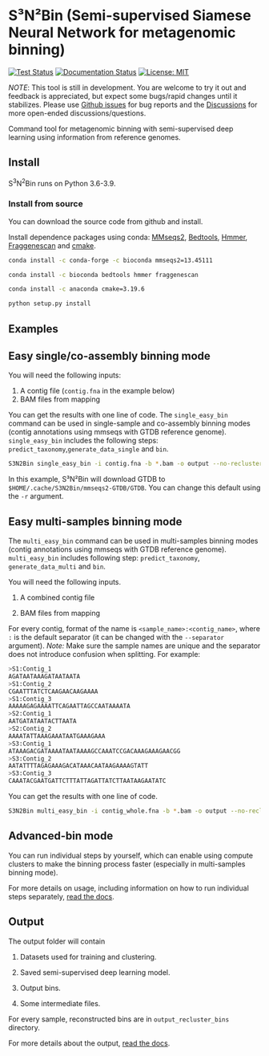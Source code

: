 # S³N²Bin (Semi-supervised Siamese Neural Network for metagenomic binning)

[![Test Status](https://github.com/BigDataBiology/S3N2Bin/actions/workflows/s3n2bin_test.yml/badge.svg)](https://github.com/BigDataBiology/S3N2Bin/actions/workflows/s3n2bin_test.yml)
[![Documentation Status](https://readthedocs.org/projects/s3n2bin/badge/?version=latest)](https://s3n2bin.readthedocs.io/en/latest/?badge=latest)
[![License: MIT](https://img.shields.io/badge/License-MIT-blue.svg)](https://opensource.org/licenses/MIT)

_NOTE_: This tool is still in development. You are welcome to try it out and
feedback is appreciated, but expect some bugs/rapid changes until it
stabilizes. Please use [Github
issues](https://github.com/BigDataBiology/S3N2Bin/issues) for bug reports and
the [Discussions](https://github.com/BigDataBiology/S3N2Bin/discussions) for
more open-ended discussions/questions.

Command tool for metagenomic binning with semi-supervised deep learning using
information from reference genomes.

## Install

S<sup>3</sup>N<sup>2</sup>Bin runs on Python 3.6-3.9.

### Install from source

You can download the source code from github and install.

Install dependence packages using conda: [MMseqs2](https://github.com/soedinglab/MMseqs2), [Bedtools](http://bedtools.readthedocs.org/]), [Hmmer](http://hmmer.org/),  [Fraggenescan](https://sourceforge.net/projects/fraggenescan/) and [cmake](https://cmake.org/).

```bash
conda install -c conda-forge -c bioconda mmseqs2=13.45111
```
```bash
conda install -c bioconda bedtools hmmer fraggenescan
```
```bash
conda install -c anaconda cmake=3.19.6
```

```bash
python setup.py install
```

## Examples

## Easy single/co-assembly binning mode

You will need the following inputs:

1. A contig file (`contig.fna` in the example below)
2. BAM files from mapping

You can get the results with one line of code. The `single_easy_bin` command can be used in
single-sample and co-assembly binning modes (contig annotations using mmseqs
with GTDB reference genome). `single_easy_bin` includes the following steps:
`predict_taxonomy`,`generate_data_single` and `bin`.

```bash
S3N2Bin single_easy_bin -i contig.fna -b *.bam -o output --no-recluster
```

In this example, S³N²Bin will download GTDB to
`$HOME/.cache/S3N2Bin/mmseqs2-GTDB/GTDB`. You can change this default using the
`-r` argument.

## Easy multi-samples binning mode

The `multi_easy_bin` command can be used in
multi-samples binning modes (contig annotations using mmseqs
with GTDB reference genome). `multi_easy_bin` includes following step:
`predict_taxonomy`, `generate_data_multi` and `bin`.

You will need the following inputs.

1. A combined contig file

2. BAM files from mapping

For every contig, format of the name is `<sample_name>:<contig_name>`, where
`:` is the default separator (it can be changed with the `--separator`
argument). *Note:* Make sure the sample names are unique and  the separator
does not introduce confusion when splitting. For example:

```bash
>S1:Contig_1
AGATAATAAAGATAATAATA
>S1:Contig_2
CGAATTTATCTCAAGAACAAGAAAA
>S1:Contig_3
AAAAAGAGAAAATTCAGAATTAGCCAATAAAATA
>S2:Contig_1
AATGATATAATACTTAATA
>S2:Contig_2
AAAATATTAAAGAAATAATGAAAGAAA
>S3:Contig_1
ATAAAGACGATAAAATAATAAAAGCCAAATCCGACAAAGAAAGAACGG
>S3:Contig_2
AATATTTTAGAGAAAGACATAAACAATAAGAAAAGTATT
>S3:Contig_3
CAAATACGAATGATTCTTTATTAGATTATCTTAATAAGAATATC
```

You can get the results with one line of code.

```bash
S3N2Bin multi_easy_bin -i contig_whole.fna -b *.bam -o output --no-recluster
```

## Advanced-bin mode

You can run individual steps by yourself, which can enable using compute
clusters to make the binning process faster (especially in multi-samples
binning mode).

For more details on usage, including information on how to run individual steps
separately, [read the docs](https://s3n2bin.readthedocs.io/en/latest/usage/).

## Output

The output folder will contain

1. Datasets used for training and clustering.

2. Saved semi-supervised deep learning model.

3. Output bins.

4. Some intermediate files.

For every sample, reconstructed bins are in `output_recluster_bins` directory.

For more details about the output, [read the docs](https://s3n2bin.readthedocs.io/en/latest/output/).

